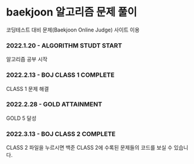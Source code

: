 # baekjoon 알고리즘 문제 풀이
코딩테스트 대비 문제(Baekjoon Online Judge) 사이트 이용

### 2022.1.20 - ALGORITHM STUDT START
알고리즘 공부 시작
### 2022.2.13 - BOJ CLASS 1 COMPLETE
CLASS 1 문제 해결
### 2022.2.28 - GOLD ATTAINMENT
GOLD 5 달성
### 2022.3.13 - BOJ CLASS 2 COMPLETE
CLASS 2 파일을 누르시면 백준 CLASS 2에 수록된 문제들의 코드를 보실 수 있습니다.

